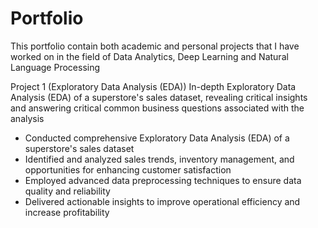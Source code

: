 # Portfolio
This portfolio contain both academic and personal projects that I have worked on in the field of Data Analytics, Deep Learning and Natural Language Processing 

Project 1 (Exploratory Data Analysis (EDA))
In-depth Exploratory Data Analysis (EDA) of a superstore's sales dataset, revealing critical insights and answering critical common business questions associated with the analysis
- Conducted comprehensive Exploratory Data Analysis (EDA) of a superstore's sales dataset
- Identified and analyzed sales trends, inventory management, and opportunities for enhancing customer satisfaction
- Employed advanced data preprocessing techniques to ensure data quality and reliability
- Delivered actionable insights to improve operational efficiency and increase profitability
